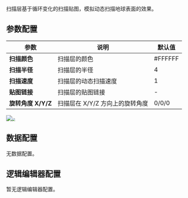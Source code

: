 
扫描层基于循环变化的扫描贴图，模拟动态扫描地球表面的效果。

## 参数配置
| 参数 | 说明 | 默认值 |
| --- | --- | --- |
| **扫描颜色** | 扫描层的颜色 | #FFFFFF |
| **扫描半径** | 扫描层的半径 | 4 |
| **扫描速度** | 扫描层的动态扫描速度 | 1 |
| **贴图链接** | 扫描层的贴图链接 | - |
| **旋转角度 X/Y/Z** | 扫描层在 X/Y/Z 方向上的旋转角度 | 0/0/0 |

![](https://qcloudimg.tencent-cloud.cn/raw/83906bf5727beaa76fef15941a311ae6.png)<img src="https://qcloudimg.tencent-cloud.cn/raw/433cbd626a6c8dc7a9c5eba57e405dfb.png"  style="zoom:50%;">

## 数据配置
无数据配置。

## 逻辑编辑器配置
暂无逻辑编辑器配置。
